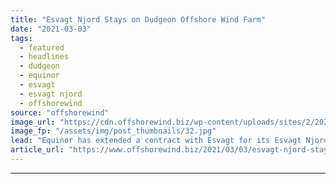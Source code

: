 ```yaml
---
title: "Esvagt Njord Stays on Dudgeon Offshore Wind Farm"
date: "2021-03-03"
tags: 
  - featured
  - headlines
  - dudgeon
  - equinor
  - esvagt
  - esvagt njord
  - offshorewind
source: "offshorewind"
image_url: "https://cdn.offshorewind.biz/wp-content/uploads/sites/2/2021/03/03103003/Esvagt-Njord.jpg"
image_fp: "/assets/img/post_thumbnails/32.jpg"
lead: "Equinor has extended a contract with Esvagt for its Esvagt Njord Service Operation Vessel"
article_url: "https://www.offshorewind.biz/2021/03/03/esvagt-njord-stays-on-dudgeon-offshore-wind-farm/"
---
```


---
